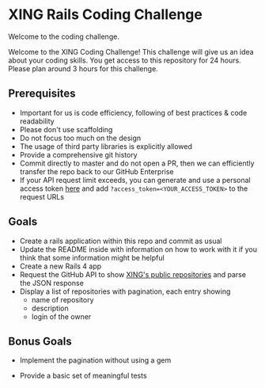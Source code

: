 XING Rails Coding Challenge
=========================

Welcome to the coding challenge.

Welcome to the XING Coding Challenge! This challenge will give us an idea about your coding skills. You get access to this repository for 24 hours. Please plan around 3 hours for this challenge.

Prerequisites
----------------

- Important for us is code efficiency, following of best practices & code readability
- Please don't use scaffolding
- Do not focus too much on the design
- The usage of third party libraries is explicitly allowed
- Provide a comprehensive git history
- Commit directly to master and do not open a PR, then we can efficiently transfer the repo back to our GitHub Enterprise
- If your API request limit exceeds, you can generate and use a personal access token [here](https://github.com/settings/applications) and add `?access_token=<YOUR_ACCESS_TOKEN>` to the request URLs

Goals
-----

- Create a rails application within this repo and commit as usual
- Update the README inside with information on how to work with it if you think that some information might be helpful
- Create a new Rails 4 app
- Request the GitHub API to show [XING's public repositories][1] and parse the JSON response
- Display a list of repositories with pagination, each entry showing
    - name of repository
    - description
    - login of the owner

Bonus Goals
------------

- Implement the pagination without using a gem
- Provide a basic set of meaningful tests

  [1]: https://api.github.com/users/xing/repos
